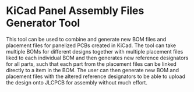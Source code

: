 # KiCad Panel Assembly Files Generator Tool
This tool can be used to combine and generate new BOM files and placement files for panelized PCBs created in KiCad. The tool can take multiple BOMs for different designs together with multiple placement files liked to each individual BOM and then generates new reference designators for all parts, such that each part from the placement files can be linked directly to a item in the BOM. The user can then generate new BOM and placement files with the altered reference designators to be able to upload the design onto JLCPCB for assembly without much effort.